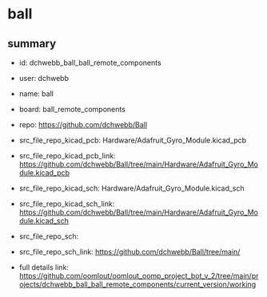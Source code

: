 # ball
 
## summary 
* id: dchwebb_ball_ball_remote_components
* user: dchwebb
* name: ball
* board: ball_remote_components
* repo: https://github.com/dchwebb/Ball
* src_file_repo_kicad_pcb: Hardware/Adafruit_Gyro_Module.kicad_pcb
* src_file_repo_kicad_pcb_link: https://github.com/dchwebb/Ball/tree/main/Hardware/Adafruit_Gyro_Module.kicad_pcb
* src_file_repo_kicad_sch: Hardware/Adafruit_Gyro_Module.kicad_sch
* src_file_repo_kicad_sch_link: https://github.com/dchwebb/Ball/tree/main/Hardware/Adafruit_Gyro_Module.kicad_sch

* src_file_repo_sch: 
* src_file_repo_sch_link: https://github.com/dchwebb/Ball/tree/main/
* full details link: https://github.com/oomlout/oomlout_oomp_project_bot_v_2/tree/main/projects/dchwebb_ball_ball_remote_components/current_version/working  






